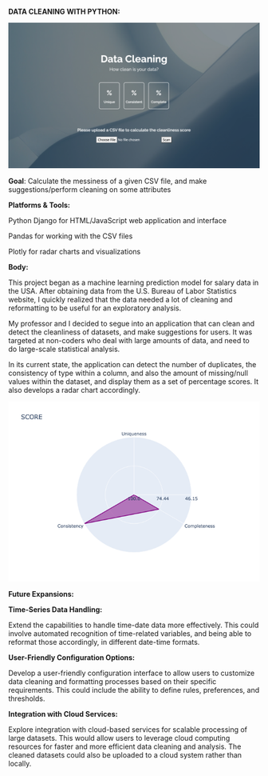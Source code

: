 **DATA CLEANING WITH PYTHON:**

![](/images/img.png)

**Goal**: Calculate the messiness of a given CSV file, and make suggestions/perform cleaning on some attributes

**Platforms & Tools:**

Python Django for HTML/JavaScript web application and interface

Pandas for working with the CSV files

Plotly for radar charts and visualizations

**Body:**

This project began as a machine learning prediction model for salary data in the USA. After obtaining data from the U.S. Bureau of Labor Statistics website,
I quickly realized that the data needed a lot of cleaning and reformatting to be useful for an exploratory analysis.

My professor and I decided to segue into an application that can clean and detect the cleanliness of datasets, and make suggestions for users. It was targeted
at non-coders who deal with large amounts of data, and need to do large-scale statistical analysis.

In its current state, the application can detect the number of duplicates, the consistency of type within a column, and also the amount of missing/null values within 
the dataset, and display them as a set of percentage scores. It also develops a radar chart accordingly.


![](/images/score.png)


**Future Expansions:**

**Time-Series Data Handling:**

Extend the capabilities to handle time-date data more effectively. This could involve automated recognition of time-related variables, and being able to 
reformat those accordingly, in different date-time formats.


**User-Friendly Configuration Options:**

Develop a user-friendly configuration interface to allow users to customize data cleaning and formatting processes based on their specific requirements. 
This could include the ability to define rules, preferences, and thresholds.


**Integration with Cloud Services:**

Explore integration with cloud-based services for scalable processing of large datasets. This would allow users to leverage cloud computing resources for
faster and more efficient data cleaning and analysis. The cleaned datasets could also be uploaded to a cloud system rather than locally.
